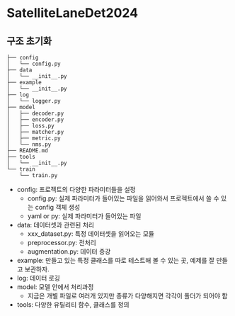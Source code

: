 # SatelliteLaneDet2024


## 구조 초기화

```text
├── config
│   └── config.py
├── data
│   └── __init__.py
├── example
│   └── __init__.py
├── log
│   └── logger.py
├── model
│   ├── decoder.py
│   ├── encoder.py
│   ├── loss.py
│   ├── matcher.py
│   ├── metric.py
│   └── nms.py
├── README.md
├── tools
│   └── __init__.py
└── train
    └── train.py
```

- config: 프로젝트의 다양한 파라미터들을 설정
  - config.py: 실제 파라미터가 들어있는 파일을 읽어와서 프로젝트에서 쓸 수 있는 config 객체 생성
  - yaml or py: 실제 파라미터가 들어있는 파일
- data: 데이터셋과 관련된 처리
  - xxx_dataset.py: 특정 데이터셋을 읽어오는 모듈
  - preprocessor.py: 전처리
  - augmentation.py: 데이터 증강
- example: 만들고 있는 특정 클래스를 따로 테스트해 볼 수 있는 곳, 예제를 잘 만들고 보관하자.
- log: 데이터 로깅
- model: 모델 안에서 처리과정
  - 지금은 개별 파일로 여러개 있지만 종류가 다양해지면 각각이 폴더가 되어야 함
- tools: 다양한 유틸리티 함수, 클래스를 정의
